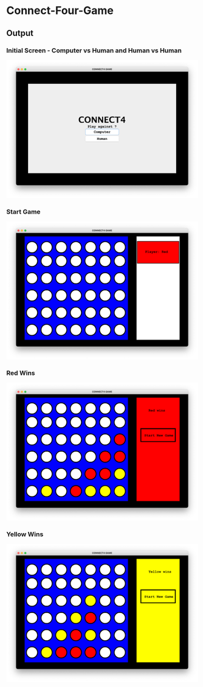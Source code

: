 # Connect-Four-Game
## Output
### Initial Screen - Computer vs Human and Human vs Human
![1st Screen](https://github.com/akshaya-nagarajan/Connect-Four-Game/blob/main/Output%20Screens/Screen%20Shot%202021-08-06%20at%205.22.11%20AM.png)
### Start Game
![2nd Screen](https://github.com/akshaya-nagarajan/Connect-Four-Game/blob/main/Output%20Screens/Screen%20Shot%202021-08-06%20at%205.22.18%20AM.png)
### Red Wins
![3rd Screen](https://github.com/akshaya-nagarajan/Connect-Four-Game/blob/main/Output%20Screens/Screen%20Shot%202021-08-06%20at%205.22.43%20AM.png)
### Yellow Wins
![4th Screen](https://github.com/akshaya-nagarajan/Connect-Four-Game/blob/main/Output%20Screens/Screen%20Shot%202021-08-06%20at%205.23.00%20AM.png)
